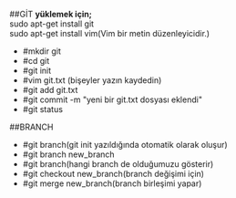 ##GİT
**yüklemek için;**  
sudo apt-get install git  
sudo apt-get install vim(Vim bir metin düzenleyicidir.) 
 
- #mkdir git  
- #cd git    
- #git init
- #vim git.txt (bişeyler yazın kaydedin)
- #git add git.txt
- #git commit -m "yeni bir git.txt dosyası eklendi"  
- #git status  

##BRANCH  

- #git branch(git init yazıldığında otomatik olarak oluşur)  
- #git branch new_branch  
- #git branch(hangi branch de olduğumuzu gösterir)  
- #git checkout new_branch(branch değişimi için)  
- #git merge new_branch(branch birleşimi yapar) 
